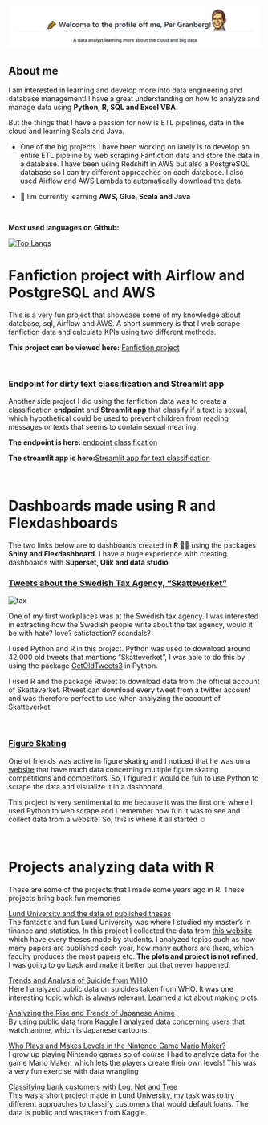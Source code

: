 

<!--<h1 align="center">🎺 Welcome to the profile of me, Per Granberg! 🌞 
<h3 align="center">A data analyst learning more about the cloud and big data</h3>
</h1>-->

![title](titleimage.png)

## About me


I am interested in learning and develop more into data engineering and database management! I have a great understanding on how to analyze and manage data using **Python, R, SQL and Excel VBA.**

But the things that I have a passion for now is ETL pipelines, data in the cloud and learning Scala and Java. 


- One of the big projects I have been working on lately is to develop an entire ETL pipeline by web scraping Fanfiction data and store the data in a database. I have been using Redshift in AWS but also a PostgreSQL database so I can try different approaches on each database. I also used Airflow and AWS Lambda to automatically download the data.



- 📖 I’m currently learning **AWS, Glue, Scala and Java**

[comment]: <> (Link for themes for stats: https://github.com/anuraghazra/github-readme-stats/blob/master/themes/README.md)
<!--- ![Anurag's GitHub stats](https://github-readme-stats.vercel.app/api?username=pergran1&show_icons=true&theme=radical) --->

<br>

**Most used languages on Github:**

[![Top Langs](https://github-readme-stats.vercel.app/api/top-langs/?username=pergran1&layout=compact)](https://github.com/pergran1/github-readme-stats)





# Fanfiction project with Airflow and PostgreSQL and AWS

This is a very fun project that showcase some of my knowledge about database, sql, Airflow and AWS. A short summery is that I web scrape fanfiction data and calculate KPIs using two different methods. 

**This project can be viewed here:** [Fanfiction project](https://github.com/pergran1/Airflow-fanfiction-get-data-and-KPIs)

<br>

### Endpoint for dirty text classification and Streamlit app

Another side project I did using the fanfiction data was to create a classification **endpoint** and **Streamlit app** that classify if a text is sexual, which hypothetical could be used to prevent children from reading messages or texts that seems to contain sexual meaning.


**The endpoint is here:** [endpoint classification](https://dirty-text-classification.herokuapp.com/docs#/)

**The streamlit app is here:**[Streamlit app for text classification](https://pergran1-streamlit-app-for-text-classification-app-8asu6b.streamlitapp.com/)

<br>

# Dashboards made using R and Flexdashboards

The two links below are to dashboards created in **R** 👨‍💻 using the packages **Shiny and Flexdashboard**. I have a huge experience with creating dashboards with **Superset, Qlik and data studio**

### [Tweets about the Swedish Tax Agency, “Skatteverket”](https://pergranberg.shinyapps.io/skvtwitter1/)
![tax](skvtweets.gif)

One of my first workplaces was at the Swedish tax agency. I was interested in extracting how the Swedish people write about the tax agency, would it be with hate? love? satisfaction? scandals? 

I used Python and R in this project. Python was used to download around 42 000 old tweets that mentions “Skatteverket”, I was able to do this by using the package [GetOldTweets3](https://pypi.org/project/GetOldTweets3/) in Python.

I used R and the package Rtweet to download data from the official account of Skatteverket. Rtweet can download every tweet from a twitter account and was therefore perfect to use when analyzing the account of Skatteverket.

<br>

### [Figure Skating](https://pergranberg.shinyapps.io/testarskate/)
<!---  ![figuregif](skatinggif.gif) --->

One of friends was active in figure skating and I noticed that he was on a [website](http://www.rinkresults.com/list-skaters) that have much data concerning multiple figure skating competitions and competitors. So, I figured it would be fun to use Python to scrape the data and visualize it in a dashboard. 

This project is very sentimental to me because it was the first one where I used Python to web scrape and I remember how fun it was to see and collect data from a website! So, this is where it all started ☺️

<br>

# Projects analyzing data with **R**
These are some of the projects that I made some years ago in R. These projects bring back fun memories 

[Lund University and the data of published theses](https://pergranberg.netlify.app/post/lund/)<br> 
The fantastic and fun Lund University was where I studied my master’s in finance and statistics. In this project I collected the data from [this website](https://lup.lub.lu.se/student-papers/search/student-papers/search/publication?limit=10&sort=year.desc) which have every theses made by students. I analyzed topics such as how many papers are published each year, how many authors are there, which faculty produces the most papers etc. **The plots and project is not refined**, I was going to go back and make it better but that never happened. 


[Trends and Analysis of Suicide from WHO](https://pergranberg.netlify.app/post/suicidedata/)  <br>
Here I analyzed public data on suicides taken from WHO. It was one interesting topic which is always relevant. Learned a lot about making plots. 

[Analyzing the Rise and Trends of Japanese Anime](https://pergranberg.netlify.app/post/anime/) <br>
By using public data from Kaggle I analyzed data concerning users that watch anime, which is Japanese cartoons. 

[Who Plays and Makes Levels in the Nintendo Game Mario Maker?](https://pergranberg.netlify.app/post/mario-maker-analysis/) <br>
I grow up playing Nintendo games so of course I had to analyze data for the game Mario Maker, which lets the players create their own levels! This was a very fun exercise with data wrangling

[Classifying bank customers with Log, Net and Tree](https://pergranberg.netlify.app/post/bankmarketing/) <br>
This was a short project made in Lund University, my task was to try different approaches to classify customers that would default loans. The data is public and was taken from Kaggle.

